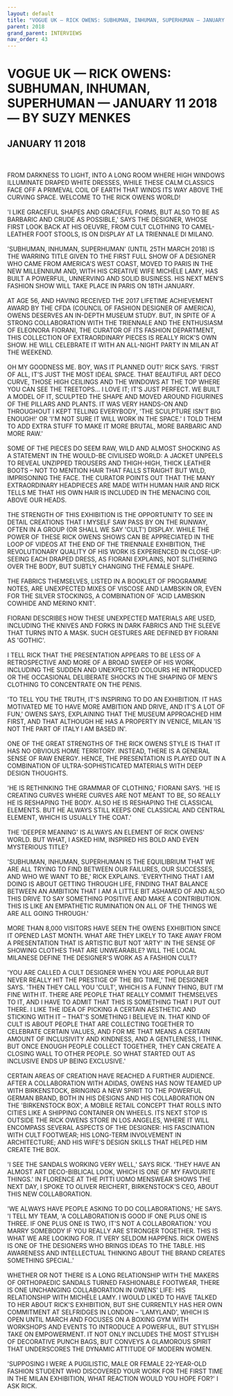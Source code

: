 ```yaml
---
layout: default
title: "VOGUE UK — RICK OWENS: SUBHUMAN, INHUMAN, SUPERHUMAN — JANUARY 11 2018 — BY SUZY MENKES"
parent: 2018
grand_parent: INTERVIEWS
nav_order: 43
---
```


# VOGUE UK — RICK OWENS: SUBHUMAN, INHUMAN, SUPERHUMAN — JANUARY 11 2018 — BY SUZY MENKES
## JANUARY 11 2018

<br><br>
FROM DARKNESS TO LIGHT, INTO A LONG ROOM WHERE HIGH WINDOWS ILLUMINATE DRAPED WHITE DRESSES, WHILE THESE CALM CLASSICS FACE OFF A PRIMEVAL COIL OF EARTH THAT WINDS ITS WAY ABOVE THE CURVING SPACE. WELCOME TO THE RICK OWENS WORLD!
<br><br>
'I LIKE GRACEFUL SHAPES AND GRACEFUL FORMS, BUT ALSO TO BE AS BARBARIC AND CRUDE AS POSSIBLE,' SAYS THE DESIGNER, WHOSE FIRST LOOK BACK AT HIS OEUVRE, FROM CULT CLOTHING TO CAMEL-LEATHER FOOT STOOLS, IS ON DISPLAY AT LA TRIENNALE DI MILANO.
<br><br>
'SUBHUMAN, INHUMAN, SUPERHUMAN' (UNTIL 25TH MARCH 2018) IS THE WARRING TITLE GIVEN TO THE FIRST FULL SHOW OF A DESIGNER WHO CAME FROM AMERICA'S WEST COAST, MOVED TO PARIS IN THE NEW MILLENNIUM AND, WITH HIS CREATIVE WIFE MICHÈLE LAMY, HAS BUILT A POWERFUL, UNNERVING AND SOLID BUSINESS. HIS NEXT MEN'S FASHION SHOW WILL TAKE PLACE IN PARIS ON 18TH JANUARY.
<br><br>
AT AGE 56, AND HAVING RECEIVED THE 2017 LIFETIME ACHIEVEMENT AWARD BY THE CFDA (COUNCIL OF FASHION DESIGNER OF AMERICA), OWENS DESERVES AN IN-DEPTH MUSEUM STUDY. BUT, IN SPITE OF A STRONG COLLABORATION WITH THE TRIENNALE AND THE ENTHUSIASM OF ELEONORA FIORANI, THE CURATOR OF ITS FASHION DEPARTMENT, THIS COLLECTION OF EXTRAORDINARY PIECES IS REALLY RICK'S OWN SHOW. HE WILL CELEBRATE IT WITH AN ALL-NIGHT PARTY IN MILAN AT THE WEEKEND.
<br><br>
OH MY GOODNESS ME. BOY, WAS IT PLANNED OUT!' RICK SAYS. 'FIRST OF ALL, IT'S JUST THE MOST IDEAL SPACE. THAT BEAUTIFUL ART DECO CURVE, THOSE HIGH CEILINGS AND THE WINDOWS AT THE TOP WHERE YOU CAN SEE THE TREETOPS… I LOVE IT; IT'S JUST PERFECT. WE BUILT A MODEL OF IT, SCULPTED THE SHAPE AND MOVED AROUND FIGURINES OF THE PILLARS AND PLANTS. IT WAS VERY HANDS-ON AND THROUGHOUT I KEPT TELLING EVERYBODY, 'THE SCULPTURE ISN'T BIG ENOUGH!' OR 'I'M NOT SURE IT WILL WORK IN THE SPACE.' I TOLD THEM TO ADD EXTRA STUFF TO MAKE IT MORE BRUTAL, MORE BARBARIC AND MORE RAW.'
<br><br>
SOME OF THE PIECES DO SEEM RAW, WILD AND ALMOST SHOCKING AS A STATEMENT IN THE WOULD-BE CIVILISED WORLD: A JACKET UNPEELS TO REVEAL UNZIPPED TROUSERS AND THIGH-HIGH, THICK LEATHER BOOTS – NOT TO MENTION HAIR THAT FALLS STRAIGHT BUT WILD, IMPRISONING THE FACE. THE CURATOR POINTS OUT THAT THE MANY EXTRAORDINARY HEADPIECES ARE MADE WITH HUMAN HAIR AND RICK TELLS ME THAT HIS OWN HAIR IS INCLUDED IN THE MENACING COIL ABOVE OUR HEADS.
<br><br>
THE STRENGTH OF THIS EXHIBITION IS THE OPPORTUNITY TO SEE IN DETAIL CREATIONS THAT I MYSELF SAW PASS BY ON THE RUNWAY, OFTEN IN A GROUP (OR SHALL WE SAY 'CULT') DISPLAY. WHILE THE POWER OF THESE RICK OWENS SHOWS CAN BE APPRECIATED IN THE LOOP OF VIDEOS AT THE END OF THE TRIENNALE EXHIBITION, THE REVOLUTIONARY QUALITY OF HIS WORK IS EXPERIENCED IN CLOSE-UP: SEEING EACH DRAPED DRESS, AS FIORANI EXPLAINS, NOT SLITHERING OVER THE BODY, BUT SUBTLY CHANGING THE FEMALE SHAPE.
<br><br>
THE FABRICS THEMSELVES, LISTED IN A BOOKLET OF PROGRAMME NOTES, ARE UNEXPECTED MIXES OF VISCOSE AND LAMBSKIN OR, EVEN FOR THE SILVER STOCKINGS, A COMBINATION OF 'ACID LAMBSKIN COWHIDE AND MERINO KNIT'.
<br><br>
FIORANI DESCRIBES HOW THESE UNEXPECTED MATERIALS ARE USED, INCLUDING THE KNIVES AND FORKS IN DARK FABRICS AND THE SLEEVE THAT TURNS INTO A MASK. SUCH GESTURES ARE DEFINED BY FIORANI AS 'GOTHIC'.
<br><br>
I TELL RICK THAT THE PRESENTATION APPEARS TO BE LESS OF A RETROSPECTIVE AND MORE OF A BROAD SWEEP OF HIS WORK, INCLUDING THE SUDDEN AND UNEXPECTED COLOURS HE INTRODUCED OR THE OCCASIONAL DELIBERATE SHOCKS IN THE SHAPING OF MEN'S CLOTHING TO CONCENTRATE ON THE PENIS.
<br><br>
'TO TELL YOU THE TRUTH, IT'S INSPIRING TO DO AN EXHIBITION. IT HAS MOTIVATED ME TO HAVE MORE AMBITION AND DRIVE, AND IT'S A LOT OF FUN,' OWENS SAYS, EXPLAINING THAT THE MUSEUM APPROACHED HIM FIRST, AND THAT ALTHOUGH HE HAS A PROPERTY IN VENICE, MILAN 'IS NOT THE PART OF ITALY I AM BASED IN'.
<br><br>
ONE OF THE GREAT STRENGTHS OF THE RICK OWENS STYLE IS THAT IT HAS NO OBVIOUS HOME TERRITORY. INSTEAD, THERE IS A GENERAL SENSE OF RAW ENERGY. HENCE, THE PRESENTATION IS PLAYED OUT IN A COMBINATION OF ULTRA-SOPHISTICATED MATERIALS WITH DEEP DESIGN THOUGHTS.
<br><br>
'HE IS RETHINKING THE GRAMMAR OF CLOTHING,' FIORANI SAYS. 'HE IS CREATING CURVES WHERE CURVES ARE NOT MEANT TO BE, SO REALLY HE IS RESHAPING THE BODY. ALSO HE IS RESHAPING THE CLASSICAL ELEMENTS. BUT HE ALWAYS STILL KEEPS ONE CLASSICAL AND CENTRAL ELEMENT, WHICH IS USUALLY THE COAT.'
<br><br>
THE 'DEEPER MEANING' IS ALWAYS AN ELEMENT OF RICK OWENS' WORLD. BUT WHAT, I ASKED HIM, INSPIRED HIS BOLD AND EVEN MYSTERIOUS TITLE?
<br><br>
'SUBHUMAN, INHUMAN, SUPERHUMAN IS THE EQUILIBRIUM THAT WE ARE ALL TRYING TO FIND BETWEEN OUR FAILURES, OUR SUCCESSES, AND WHO WE WANT TO BE,' RICK EXPLAINS. 'EVERYTHING THAT I AM DOING IS ABOUT GETTING THROUGH LIFE, FINDING THAT BALANCE BETWEEN AN AMBITION THAT I AM A LITTLE BIT ASHAMED OF AND ALSO THIS DRIVE TO SAY SOMETHING POSITIVE AND MAKE A CONTRIBUTION. THIS IS LIKE AN EMPATHETIC RUMINATION ON ALL OF THE THINGS WE ARE ALL GOING THROUGH.'
<br><br>
MORE THAN 8,000 VISITORS HAVE SEEN THE OWENS EXHIBITION SINCE IT OPENED LAST MONTH. WHAT ARE THEY LIKELY TO TAKE AWAY FROM A PRESENTATION THAT IS ARTISTIC BUT NOT 'ARTY' IN THE SENSE OF SHOWING CLOTHES THAT ARE UNWEARABLE? WILL THE LOCAL MILANESE DEFINE THE DESIGNER'S WORK AS A FASHION CULT?
<br><br>
'YOU ARE CALLED A CULT DESIGNER WHEN YOU ARE POPULAR BUT NEVER REALLY HIT THE PRESTIGE OF THE BIG TIME,' THE DESIGNER SAYS. 'THEN THEY CALL YOU 'CULT', WHICH IS A FUNNY THING, BUT I'M FINE WITH IT. THERE ARE PEOPLE THAT REALLY COMMIT THEMSELVES TO IT, AND I HAVE TO ADMIT THAT THIS IS SOMETHING THAT I PUT OUT THERE. I LIKE THE IDEA OF PICKING A CERTAIN AESTHETIC AND STICKING WITH IT – THAT'S SOMETHING I BELIEVE IN. THAT KIND OF CULT IS ABOUT PEOPLE THAT ARE COLLECTING TOGETHER TO CELEBRATE CERTAIN VALUES, AND FOR ME THAT MEANS A CERTAIN AMOUNT OF INCLUSIVITY AND KINDNESS, AND A GENTLENESS, I THINK. BUT ONCE ENOUGH PEOPLE COLLECT TOGETHER, THEY CAN CREATE A CLOSING WALL TO OTHER PEOPLE. SO WHAT STARTED OUT AS INCLUSIVE ENDS UP BEING EXCLUSIVE.'
<br><br>
CERTAIN AREAS OF CREATION HAVE REACHED A FURTHER AUDIENCE. AFTER A COLLABORATION WITH ADIDAS, OWENS HAS NOW TEAMED UP WITH BIRKENSTOCK, BRINGING A NEW SPIRIT TO THE POWERFUL GERMAN BRAND, BOTH IN HIS DESIGNS AND HIS COLLABORATION ON THE 'BIRKENSTOCK BOX', A MOBILE RETAIL CONCEPT THAT ROLLS INTO CITIES LIKE A SHIPPING CONTAINER ON WHEELS. ITS NEXT STOP IS OUTSIDE THE RICK OWENS STORE IN LOS ANGELES, WHERE IT WILL ENCOMPASS SEVERAL ASPECTS OF THE DESIGNER: HIS FASCINATION WITH CULT FOOTWEAR; HIS LONG-TERM INVOLVEMENT IN ARCHITECTURE; AND HIS WIFE'S DESIGN SKILLS THAT HELPED HIM CREATE THE BOX.
<br><br>
'I SEE THE SANDALS WORKING VERY WELL,' SAYS RICK. 'THEY HAVE AN ALMOST ART DECO-BIBLICAL LOOK, WHICH IS ONE OF MY FAVOURITE THINGS.'
IN FLORENCE AT THE PITTI UOMO MENSWEAR SHOWS THE NEXT DAY, I SPOKE TO OLIVER REICHERT, BIRKENSTOCK'S CEO, ABOUT THIS NEW COLLABORATION.
<br><br>
'WE ALWAYS HAVE PEOPLE ASKING TO DO COLLABORATIONS,' HE SAYS. 'I TELL MY TEAM, 'A COLLABORATION IS GOOD IF ONE PLUS ONE IS THREE. IF ONE PLUS ONE IS TWO, IT'S NOT A COLLABORATION.' YOU MARRY SOMEBODY IF YOU REALLY ARE STRONGER TOGETHER. THIS IS WHAT WE ARE LOOKING FOR. IT VERY SELDOM HAPPENS. RICK OWENS IS ONE OF THE DESIGNERS WHO BRINGS IDEAS TO THE TABLE. HIS AWARENESS AND INTELLECTUAL THINKING ABOUT THE BRAND CREATES SOMETHING SPECIAL.'
<br><br>
WHETHER OR NOT THERE IS A LONG RELATIONSHIP WITH THE MAKERS OF ORTHOPAEDIC SANDALS TURNED FASHIONABLE FOOTWEAR, THERE IS ONE UNCHANGING COLLABORATION IN OWENS' LIFE: HIS RELATIONSHIP WITH MICHÈLE LAMY. I WOULD LIKED TO HAVE TALKED TO HER ABOUT RICK'S EXHIBITION, BUT SHE CURRENTLY HAS HER OWN COMMITMENT AT SELFRIDGES IN LONDON – 'LAMYLAND', WHICH IS OPEN UNTIL MARCH AND FOCUSES ON A BOXING GYM WITH WORKSHOPS AND EVENTS TO INTRODUCE A POWERFUL, BUT STYLISH TAKE ON EMPOWERMENT. IT NOT ONLY INCLUDES THE MOST STYLISH OF DECORATIVE PUNCH BAGS, BUT CONVEYS A GLAMOROUS SPIRIT THAT UNDERSCORES THE DYNAMIC ATTITUDE OF MODERN WOMEN.
<br><br>
'SUPPOSING I WERE A PUGILISTIC, MALE OR FEMALE 22-YEAR-OLD FASHION STUDENT WHO DISCOVERED YOUR WORK FOR THE FIRST TIME IN THE MILAN EXHIBITION, WHAT REACTION WOULD YOU HOPE FOR?' I ASK RICK.
<br><br>

